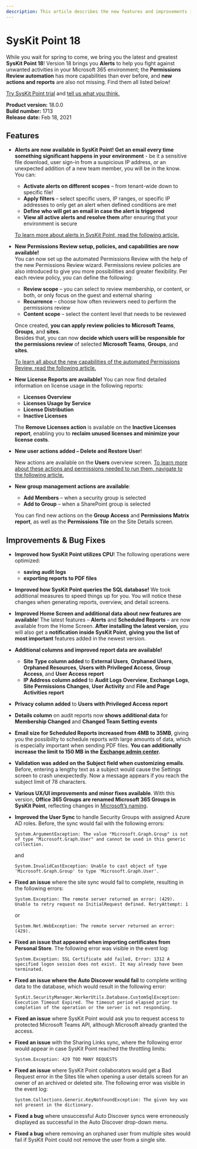 ```yaml
---
description: This article describes the new features and improvements in SysKit Point version 18.
---
```


# SysKit Point 18

While you wait for spring to come, we bring you the latest and greatest **SysKit Point 18**! Version 18 brings you **Alerts** to help you fight against unwanted activities in your Microsoft 365 environment; the **Permissions Review automation** has more capabilities than ever before, and **new actions and reports** are also not missing. Find them all listed below!

[Try SysKit Point trial](https://www.syskit.com/products/point/request-a-free-trial/) and [tell us what you think.](https://www.syskit.com/company/contact-us/)

**Product version:** 18.0.0  
**Build number:** 1713  
**Release date:** Feb 18, 2021

## Features

* **Alerts are now available in SysKit Point! Get an email every time something significant happens in your environment** - be it a sensitive file download, user sign-in from a suspicious IP address, or an unexpected addition of a new team member, you will be in the know. You can:

  * **Activate alerts on different scopes** – from tenant-wide down to specific file!
  * **Apply filters** – select specific users, IP ranges, or specific IP addresses to only get an alert when defined conditions are met
  * **Define who will get an email in case the alert is triggered**
  * **View all active alerts and resolve them** after ensuring that your environment is secure

  [To learn more about alerts in SysKit Point, read the following article.](../common-tasks/configure-alerts.md)

* **New Permissions Review setup, policies, and capabilities are now available!**  
  You can now set up the automated Permissions Review with the help of the new Permissions Review wizard. Permissions review policies are also introduced to give you more possibilities and greater flexibility. Per each review policy, you can define the following:

  * **Review scope** – you can select to review membership, or content, or both, or only focus on the guest and external sharing
  * **Recurrence** – choose how often reviewers need to perform the permissions review
  * **Content scope** – select the content level that needs to be reviewed

  Once created, **you can apply review policies to Microsoft Teams**, **Groups**, and **sites**.  
  Besides that, you can now **decide which users will be responsible for the permissions review** of selected **Microsoft Teams**, **Groups**, and **sites**.

  [To learn all about the new capabilities of the automated Permissions Review, read the following article.](../installation-and-configuration/enable-permissions-review.md)

* **New License Reports are available!** You can now find detailed information on license usage in the following reports:

  * **Licenses Overview**
  * **Licenses Usage by Service**
  * **License Distribution**
  * **Inactive Licenses**

  The **Remove Licenses action** is available on the **Inactive Licenses report**, enabling you to **reclaim unused licenses and minimize your license costs**.

* **New user actions added – Delete and Restore User**!

  New actions are available on the **Users** overview screen. [To learn more about these actions and permissions needed to run them, navigate to the following article.](../common-tasks/delete-and-restore-users.md)

* **New group management actions are available**:

  * **Add Members** – when a security group is selected
  * **Add to Group** – when a SharePoint group is selected

  You can find new actions on the **Group Access** and **Permissions Matrix report**, as well as the **Permissions Tile** on the Site Details screen.

## Improvements & Bug Fixes

* **Improved how SysKit Point utilizes CPU**! The following operations were optimized:
  * **saving audit logs**
  * **exporting reports to PDF files**
* **Improved how SysKit Point queries the SQL database!** We took additional measures to speed things up for you. You will notice these changes when generating reports, overview, and detail screens. 
* **Improved Home Screen and additional data about new features are available**! The latest features – **Alerts** and **Scheduled Reports** – are now available from the Home Screen. **After installing the latest version**, you will also get a **notification inside SysKit Point**, **giving you the list of most important** features added in the newest version.   
* **Additional columns and improved report data are available!**
  * **Site Type column added** to **External Users**, **Orphaned Users**, **Orphaned Resources**, **Users with Privileged Access**, **Group Access**, and **User Access report**
  * **IP Address column added** to **Audit Logs Overview**, **Exchange Logs**, **Site Permissions Changes**, **User Activity** and **File and Page Activities report**
* **Privacy column added** to **Users with Privileged Access report**
* **Details column** on audit reports now **shows additional data** for **Membership Changed** and **Changed Team Setting events** 
* **Email size for Scheduled Reports increased from 4MB to 35MB**, giving you the possibility to schedule reports with large amounts of data, which is especially important when sending PDF files. **You can additionally increase the limit to 150 MB in the** [**Exchange admin center**](https://docs.microsoft.com/en-us/exchange/recipients/user-mailboxes/mailbox-message-size-limits?view=exchserver-2019)**.** 
* **Validation was added on the Subject field when customizing emails**. Before, entering a lengthy text as a subject would cause the Settings screen to crash unexpectedly. Now a message appears if you reach the subject limit of 78 characters.
* **Various UX/UI improvements and minor fixes available**. With this version, **Office 365 Groups are renamed Microsoft 365 Groups in SysKit Point**, reflecting changes in [Microsoft’s naming](https://techcommunity.microsoft.com/t5/microsoft-365-blog/office-365-groups-will-become-microsoft-365-groups/ba-p/1303601). 
* **Improved the User Sync** to handle Security Groups with assigned Azure AD roles. Before, the sync would fail with the following errors:

  `System.ArgumentException: The value "Microsoft.Graph.Group" is not of type "Microsoft.Graph.User" and cannot be used in this generic collection.`

  and

  `System.InvalidCastException: Unable to cast object of type 'Microsoft.Graph.Group' to type 'Microsoft.Graph.User'.`

* **Fixed an issue** where the site sync would fail to complete, resulting in the following errors:

  `System.Exception: The remote server returned an error: (429). Unable to retry request no InitialRequest defined. RetryAttempt: 1`

  or

  `System.Net.WebException: The remote server returned an error: (429).`

* **Fixed an issue that appeared when importing certificates from Personal Store**. The following error was visible in the event log:

  `System.Exception: SSL Certificate add failed, Error: 1312 A specified logon session does not exist. It may already have been terminated.`

* **Fixed an issue where the Auto Discover would fail** to complete writing data to the database, which would result in the following error:

  `SysKit.SecurityManager.WorkerUtils.Database.CustomSqlException: Execution Timeout Expired. The timeout period elapsed prior to completion of the operation or the server is not responding.`

* **Fixed an issue** where SysKit Point would ask you to request access to protected Microsoft Teams API, although Microsoft already granted the access.
* **Fixed an issue** with the Sharing Links sync, where the following error would appear in case SysKit Point reached the throttling limits:

  `System.Exception: 429 TOO MANY REQUESTS`

* **Fixed an issue** where SysKit Point collaborators would get a Bad Request error in the Sites tile when opening a user details screen for an owner of an archived or deleted site. The following error was visible in the event log:

  `System.Collections.Generic.KeyNotFoundException: The given key was not present in the dictionary.`

* **Fixed a bug** where unsuccessful Auto Discover syncs were erroneously displayed as successful in the Auto Discover drop-down menu.
* **Fixed a bug** where removing an orphaned user from multiple sites would fail if SysKit Point could not remove the user from a single site.

